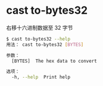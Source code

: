 # cast to-bytes32

右移十六进制数据至 32 字节

```bash
$ cast to-bytes32 --help
用法： cast to-bytes32 [BYTES]

参数：
  [BYTES]  The hex data to convert

选项：
  -h, --help  Print help
```